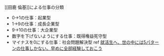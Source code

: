 
[[田鹿 倫基]]による仕事の分類
- 0→1の仕事：起業型
- 1→9の仕事：成長企業型
- 9→10の仕事：大企業型
- 数字を下げないようにする仕事：既得権益死守型
- マイナスを0にする仕事：社会問題解決型
ref [就活生へ、世の中には5パターンの仕事しかない。早めに全部経験しておこう](https://newswitch.jp/p/12258)
